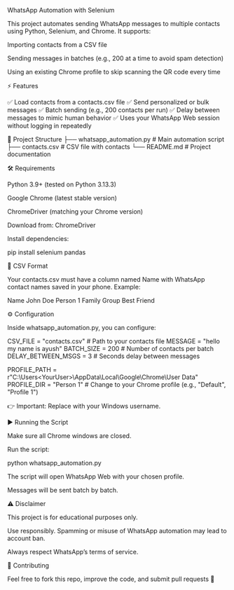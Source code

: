 WhatsApp Automation with Selenium

This project automates sending WhatsApp messages to multiple contacts using Python, Selenium, and Chrome.
It supports:

Importing contacts from a CSV file

Sending messages in batches (e.g., 200 at a time to avoid spam detection)

Using an existing Chrome profile to skip scanning the QR code every time

⚡ Features

✅ Load contacts from a contacts.csv file
✅ Send personalized or bulk messages
✅ Batch sending (e.g., 200 contacts per run)
✅ Delay between messages to mimic human behavior
✅ Uses your WhatsApp Web session without logging in repeatedly

📂 Project Structure
├── whatsapp_automation.py   # Main automation script
├── contacts.csv             # CSV file with contacts
└── README.md                # Project documentation

🛠 Requirements

Python 3.9+ (tested on Python 3.13.3)

Google Chrome (latest stable version)

ChromeDriver (matching your Chrome version)

Download from: ChromeDriver

Install dependencies:

pip install selenium pandas

📄 CSV Format

Your contacts.csv must have a column named Name with WhatsApp contact names saved in your phone. Example:

Name
John Doe
Person 1
Family Group
Best Friend

⚙️ Configuration

Inside whatsapp_automation.py, you can configure:

CSV_FILE = "contacts.csv"        # Path to your contacts file
MESSAGE = "hello my name is ayush"
BATCH_SIZE = 200                 # Number of contacts per batch
DELAY_BETWEEN_MSGS = 3           # Seconds delay between messages

PROFILE_PATH = r"C:\Users\<YourUser>\AppData\Local\Google\Chrome\User Data"
PROFILE_DIR = "Person 1"         # Change to your Chrome profile (e.g., "Default", "Profile 1")


👉 Important: Replace <YourUser> with your Windows username.

▶️ Running the Script

Make sure all Chrome windows are closed.

Run the script:

python whatsapp_automation.py


The script will open WhatsApp Web with your chosen profile.

Messages will be sent batch by batch.

⚠️ Disclaimer

This project is for educational purposes only.

Use responsibly. Spamming or misuse of WhatsApp automation may lead to account ban.

Always respect WhatsApp’s terms of service.

🤝 Contributing

Feel free to fork this repo, improve the code, and submit pull requests 🚀